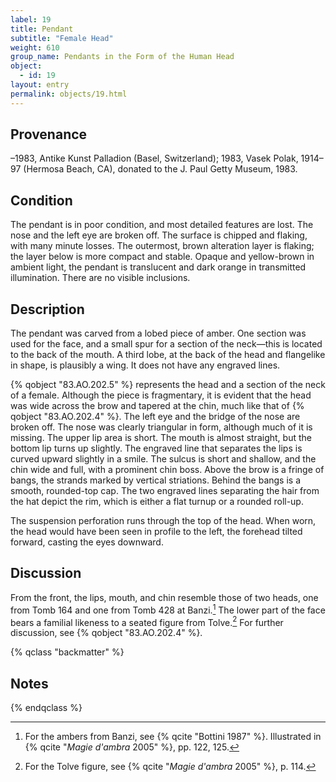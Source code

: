 ```yaml
---
label: 19
title: Pendant
subtitle: "Female Head"
weight: 610
group_name: Pendants in the Form of the Human Head
object:
  - id: 19
layout: entry
permalink: objects/19.html
---
```


## Provenance

–1983, Antike Kunst Palladion (Basel, Switzerland); 1983, Vasek Polak, 1914–97 (Hermosa Beach, CA), donated to the J. Paul Getty Museum, 1983.

## Condition

The pendant is in poor condition, and most detailed features are lost. The nose and the left eye are broken off. The surface is chipped and flaking, with many minute losses. The outermost, brown alteration layer is flaking; the layer below is more compact and stable. Opaque and yellow-brown in ambient light, the pendant is translucent and dark orange in transmitted illumination. There are no visible inclusions.

## Description

The pendant was carved from a lobed piece of amber. One section was used for the face, and a small spur for a section of the neck—this is located to the back of the mouth. A third lobe, at the back of the head and flangelike in shape, is plausibly a wing. It does not have any engraved lines.

{% qobject "83.AO.202.5" %} represents the head and a section of the neck of a female. Although the piece is fragmentary, it is evident that the head was wide across the brow and tapered at the chin, much like that of {% qobject "83.AO.202.4" %}. The left eye and the bridge of the nose are broken off. The nose was clearly triangular in form, although much of it is missing. The upper lip area is short. The mouth is almost straight, but the bottom lip turns up slightly. The engraved line that separates the lips is curved upward slightly in a smile. The sulcus is short and shallow, and the chin wide and full, with a prominent chin boss. Above the brow is a fringe of bangs, the strands marked by vertical striations. Behind the bangs is a smooth, rounded-top cap. The two engraved lines separating the hair from the hat depict the rim, which is either a flat turnup or a rounded roll-up.

The suspension perforation runs through the top of the head. When worn, the head would have been seen in profile to the left, the forehead tilted forward, casting the eyes downward.

## Discussion

From the front, the lips, mouth, and chin resemble those of two heads, one from Tomb 164 and one from Tomb 428 at Banzi.[^1] The lower part of the face bears a familial likeness to a seated figure from Tolve.[^2] For further discussion, see {% qobject "83.AO.202.4" %}.

{% qclass "backmatter" %}
## Notes
{% endqclass %}

[^1]: For the ambers from Banzi, see {% qcite "Bottini 1987" %}. Illustrated in {% qcite "*Magie d'ambra* 2005" %}, pp. 122, 125.

[^2]: For the Tolve figure, see {% qcite "*Magie d'ambra* 2005" %}, p. 114.
